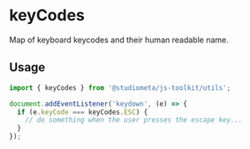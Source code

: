 # keyCodes

Map of keyboard keycodes and their human readable name.

## Usage

```js twoslash
import { keyCodes } from '@studiometa/js-toolkit/utils';

document.addEventListener('keydown', (e) => {
  if (e.keyCode === keyCodes.ESC) {
    // do something when the user presses the escape key...
  }
});
```
